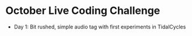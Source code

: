 # October Live Coding Challenge
- Day 1: Bit rushed, simple audio tag with first experiments in TidalCycles
